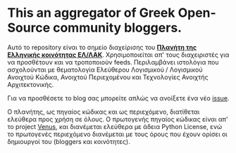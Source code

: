 This an aggregator of Greek Open-Source community bloggers.
==========================================================

Αυτό το repository είναι το σημείο διαχείρισης του **[Πλανήτη της Ελληνικής κοινότητας ΕΛ/ΛΑΚ](https://planet.ellak.gr/)**. Χρησιμοποιείται απ' τους διαχειριστές για να προσθέτουν και να τροποποιούν feeds. Περιλαμβάνει ιστολόγια που ασχολούνται με θεματολογία Ελεύθερου Λογισμικού / Λογισμικού Ανοιχτού Κώδικα, Ανοιχτού Περιεχομένου και Τεχνολογίες Ανοιχτής Αρχιτεκτονικής.

Για να προσθέσετε το blog σας μπορείτε απλώς να ανοίξετε ένα νέο [issue](https://github.com/greek-libre-planet/greek-libre-planet/issues).

Ο πλανήτης, ως πηγαίος κώδικας και ως περιεχόμενο, διατίθεται ελεύθερα προς χρήση σε όλους. Ο πρωτογενής πηγαίος κώδικας είναι απ' το project [Venus](http://intertwingly.net/code/venus/), και διανέμεται ελεύθερα με άδεια Python License, ενώ το πρωτογενές περιεχόμενο διανέμεται με τους όρους που έχουν ορίσει οι δημιουργοί του (bloggers και κοινότητες).

